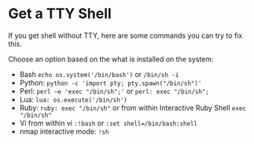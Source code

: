 # Get a TTY Shell

If you get shell without TTY, here are some commands you can try to fix this.

Choose an option based on the what is installed on the system:

- Bash ```echo os.system('/bin/bash')``` or ```/bin/sh -i```
- Python: ```python -c 'import pty; pty.spawn("/bin/sh")'```
- Perl: ```perl —e 'exec "/bin/sh";'``` or ```perl: exec "/bin/sh";```
- Lua: ```lua: os.execute('/bin/sh')```
- Ruby: ```ruby: exec "/bin/sh"``` or from within Interactive Ruby Shell ```exec "/bin/sh"```
- Vi from within vi ```:!bash``` or  ```:set shell=/bin/bash:shell```
- nmap interactive mode: ```!sh```
